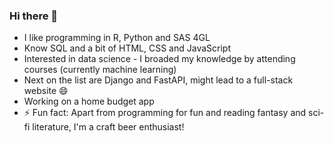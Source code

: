 ### Hi there 👋

- I like programming in R, Python and SAS 4GL
- Know SQL and a bit of HTML, CSS and JavaScript
- Interested in data science - I broaded my knowledge by attending courses (currently machine learning)
- Next on the list are Django and FastAPI, might lead to a full-stack website 😄
- Working on a home budget app
- ⚡ Fun fact: Apart from programming for fun and reading fantasy and sci-fi literature, I'm a craft beer enthusiast!
<!--
**kp-muszynski/kp-muszynski** is a ✨ _special_ ✨ repository because its `README.md` (this file) appears on your GitHub profile.

Here are some ideas to get you started:

- 🔭 I’m currently working on ...
- 🌱 I’m currently learning ...
- 👯 I’m looking to collaborate on ...
- 🤔 I’m looking for help with ...
- 💬 Ask me about ...
- 📫 How to reach me: ...
- 😄 Pronouns: ...
- ⚡ Fun fact: ...
-->
